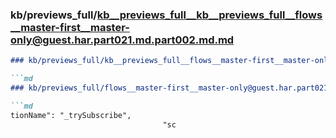 ### kb/previews_full/kb__previews_full__kb__previews_full__flows__master-first__master-only@guest.har.part021.md.part002.md.md

```md
### kb/previews_full/kb__previews_full__flows__master-first__master-only@guest.har.part021.md.part002.md

```md
### kb/previews_full/flows__master-first__master-only@guest.har.part021.md (part 002)

```md
tionName": "_trySubscribe",
                                  "sc
```

```

```

```

